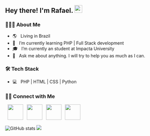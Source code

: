 <h2> Hey there! I'm Rafael. <img src="https://github.com/souvikguria98/souvikguria98/blob/master/Hi.gif" width="25"></h2>


<h3> 👨🏻‍💻 About Me </h3>

- 🌎 &nbsp; Living in Brazil
- 🤔 &nbsp; I’m currently learning PHP | Full Stack development
- 🎓 &nbsp; I’m currently an student at Impacta University
- 💬 &nbsp; Ask me about anything. I will try to help you as much as I can.

<h3>🛠 Tech Stack</h3>

- 💻 &nbsp; PHP | HTML | CSS | Python  


<h3> 🤝🏻 Connect with Me </h3>

<p align="left">
&nbsp; <a href="https://twitter.com/rafiithabr" target="_blank" rel="noopener noreferrer"><img src="https://img.icons8.com/nolan/64/twitter-circled.png" width="50" /></a>  
&nbsp; <a href="https://www.instagram.com/rafithabr/" target="_blank" rel="noopener noreferrer"><img src="https://img.icons8.com/nolan/64/instagram-new.png"" width="50" /></a>  
&nbsp; <a href="https://www.linkedin.com/in/rafael-rovira-47b800127/" target="_blank" rel="noopener noreferrer"><img <img src="https://img.icons8.com/nolan/64/linkedin.png" width="50" /></a>
&nbsp; <a href="mailto:rafaelrovira2010@hotmail.com" target="_blank" rel="noopener noreferrer"><img src="https://img.icons8.com/nolan/64/email.png"  width="50" /></a>
</p>


![GitHub stats](https://github-readme-stats.vercel.app/api?username=rafaelrovira&show_icons=true&hide_border=true)
<a href="https://github.com/Daggy1234">
  <img src="https://github-readme-stats.vercel.app/api/top-langs/?username=rafaelrovira&layout=compact" />
</a>
